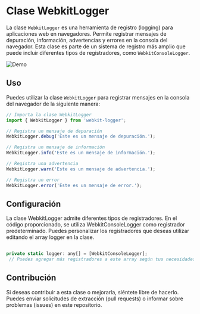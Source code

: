 # Clase WebkitLogger

La clase `WebkitLogger` es una herramienta de registro (logging) para aplicaciones web en navegadores. Permite registrar mensajes de depuración, información, advertencias y errores en la consola del navegador. Esta clase es parte de un sistema de registro más amplio que puede incluir diferentes tipos de registradores, como `WebkitConsoleLogger`.


![Demo](https://raw.githubusercontent.com/DavidDavila/webkit-logger/main/img.png)

## Uso

Puedes utilizar la clase `WebkitLogger` para registrar mensajes en la consola del navegador de la siguiente manera:

```javascript
// Importa la clase WebkitLogger
import { WebkitLogger } from 'webkit-logger';

// Registra un mensaje de depuración
WebkitLogger.debug('Este es un mensaje de depuración.');

// Registra un mensaje de información
WebkitLogger.info('Este es un mensaje de información.');

// Registra una advertencia
WebkitLogger.warn('Este es un mensaje de advertencia.');

// Registra un error
WebkitLogger.error('Este es un mensaje de error.');

````
## Configuración
La clase WebkitLogger admite diferentes tipos de registradores. En el código proporcionado, se utiliza WebkitConsoleLogger como registrador predeterminado. Puedes personalizar los registradores que deseas utilizar editando el array logger en la clase.

```javascript
 
private static logger: any[] = [WebkitConsoleLogger];
 // Puedes agregar más registradores a este array según tus necesidades.
````
## Contribución
Si deseas contribuir a esta clase o mejorarla, siéntete libre de hacerlo. Puedes enviar solicitudes de extracción (pull requests) o informar sobre problemas (issues) en este repositorio.